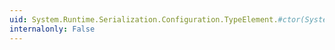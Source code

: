 ```yaml
---
uid: System.Runtime.Serialization.Configuration.TypeElement.#ctor(System.String)
internalonly: False
---
```

